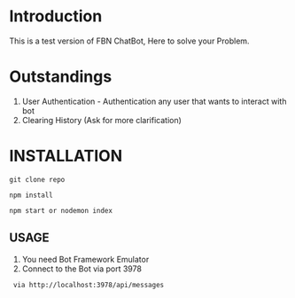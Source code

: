 # Introduction 
This is a test version of FBN ChatBot, Here to solve your Problem.


# Outstandings
1. User Authentication - Authentication any user that wants to interact with bot
2.  Clearing History (Ask for more clarification)


# INSTALLATION 

```
git clone repo
```
```
npm install
```

``` start the Bot
npm start or nodemon index

```

## USAGE

1. You need Bot Framework Emulator
2. Connect to the Bot via port 3978

```
 via http://localhost:3978/api/messages
```

